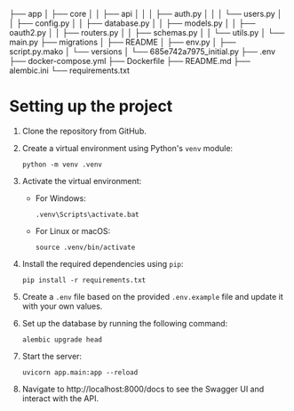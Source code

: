 ├── app
│   ├── core
│   │   ├── api
│   │   │   ├── auth.py
│   │   │   └── users.py
│   │   ├── config.py
│   │   ├── database.py
│   │   ├── models.py
│   │   ├── oauth2.py
│   │   ├── routers.py
│   │   ├── schemas.py
│   │   └── utils.py
│   └── main.py
├── migrations
│   ├── README
│   ├── env.py
│   ├── script.py.mako
│   └── versions
│       └── 685e742a7975_initial.py
├── .env
├── docker-compose.yml
├── Dockerfile
├── README.md
├── alembic.ini
└── requirements.txt

# Setting up the project

1. Clone the repository from GitHub.

2. Create a virtual environment using Python's `venv` module:

    ```
    python -m venv .venv
    ```

3. Activate the virtual environment:

    - For Windows:

        ```
        .venv\Scripts\activate.bat
        ```

    - For Linux or macOS:

        ```
        source .venv/bin/activate
        ```

4. Install the required dependencies using `pip`:

    ```
    pip install -r requirements.txt
    ```

5. Create a `.env` file based on the provided `.env.example` file and update it with your own values.

6. Set up the database by running the following command:

    ```
    alembic upgrade head
    ```

7. Start the server:

    ```
    uvicorn app.main:app --reload
    ```

8. Navigate to http://localhost:8000/docs to see the Swagger UI and interact with the API.
